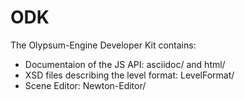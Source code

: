 ODK
===

The Olypsum-Engine Developer Kit contains:
* Documentaion of the JS API: asciidoc/ and html/
* XSD files describing the level format: LevelFormat/
* Scene Editor: Newton-Editor/